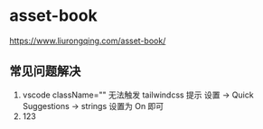 # asset-book

<https://www.liurongqing.com/asset-book/>


## 常见问题解决

1. vscode className="" 无法触发 tailwindcss 提示
   设置 -> Quick Suggestions -> strings 设置为 On 即可
3. 123
